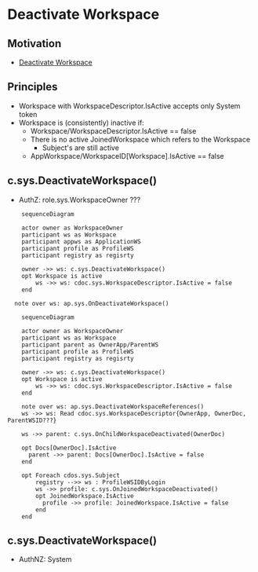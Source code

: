 # Deactivate Workspace

## Motivation

- [Deactivate Workspace](https://github.com/voedger/voedger/issues/53)


## Principles

- Workspace with WorkspaceDescriptor.IsActive accepts only System token
- Workspace is (consistently) inactive if:
  - Workspace/WorkspaceDescriptor.IsActive == false
  - There is no active JoinedWorkspace which refers to the Workspace
    - Subject's are still active
  - AppWorkspace/WorkspaceID[Workspace].IsActive == false

## c.sys.DeactivateWorkspace()

- AuthZ: role.sys.WorkspaceOwner ???

```mermaid
    sequenceDiagram
    
    actor owner as WorkspaceOwner
    participant ws as Workspace
    participant appws as ApplicationWS
    participant profile as ProfileWS
    participant registry as regisrty

    owner ->> ws: c.sys.DeactivateWorkspace()
    opt Workspace is active
        ws ->> ws: cdoc.sys.WorkspaceDescriptor.IsActive = false
    end

  note over ws: ap.sys.OnDeactivateWorkspace()

```


```mermaid
    sequenceDiagram
    
    actor owner as WorkspaceOwner
    participant ws as Workspace
    participant parent as OwnerApp/ParentWS
    participant profile as ProfileWS
    participant registry as regisrty

    owner ->> ws: c.sys.DeactivateWorkspace()
    opt Workspace is active
        ws ->> ws: cdoc.sys.WorkspaceDescriptor.IsActive = false
    end

    note over ws: ap.sys.DeactivateWorkspaceReferences()
    ws ->> ws: Read cdoc.sys.WorkspaceDescriptor{OwnerApp, OwnerDoc, ParentWSID???}

    ws ->> parent: c.sys.OnChildWorkspaceDeactivated(OwnerDoc)

    opt Docs[OwnerDoc].IsActive
      parent ->> parent: Docs[OwnerDoc].IsActive = false
    end

    opt Foreach cdos.sys.Subject    
        registry -->> ws : ProfileWSIDByLogin
        ws ->> profile: c.sys.OnJoinedWorkspaceDeactivated()
        opt JoinedWorkspace.IsActive
          profile ->> profile: JoinedWorkspace.IsActive = false
        end
    end
```

## c.sys.DeactivateWorkspace()

- AuthNZ: System



